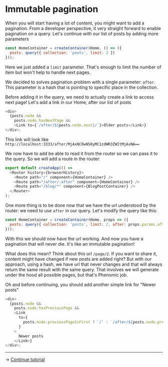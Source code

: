 # Immutable pagination

When you will start having a lot of content, you might want to add a pagination.
From a developer perspective, it very straight forward to enable pagination on
a query.
Let's continue with our list of posts by adding more parameters

```js
const HomeContainer = createContainer(Home, () => ({
  posts: query({ collection: 'posts', limit: 2 })
}));
```

Here we just added a ``limit`` parameter. That's enough to limit the number of
item but won't help to handle next pages.

We decided to solves pagination problem with a single parameter: ``after``.
This parameter is a hash that is pointing to specific place in the collection.

Before adding it in the query, we need to actually create a link to access next page!
Let's add a link in our Home, after our list of posts

```js
<div>
  {posts.node &&
    posts.node.hasNextPage &&
    <Link to={`/after/${posts.node.next}/`}>Older posts</Link>}
</div>;
```

This link will look like ``http://localhost:3333/after/MjAxNC0wNS0yMC1zdWR3ZWItMjAxNA==``

We now have to add be able to read it from the router so we can pass it to the query.
So we will add a route in the router:

```js
export default createApp(() =>
  <Router history={browserHistory}>
    <Route path="/" component={HomeContainer} />
    <Route path="/after/:after" component={HomeContainer} />
    <Route path="/blog/*" component={BlogPostContainer} />
  </Router>
);
```

One more thing is to be done now that we have the url understood by the router:
we need to use ``after`` in our query.
Let's modify the query like this:

```js
const HomeContainer = createContainer(Home, props => ({
  posts: query({ collection: 'posts', limit: 2, after: props.params.after })
}));
```

With this we should now have the url working. And now you have a pagination that
will never die. It's like an immutable pagination!

What does this mean? Think about this url `/page/2`. If you want to share it,
content might have changed if new posts are added right?
But with our approach, using a hash, we have url that never changes and that
will always return the same result with the same query.
That involves we will generate under the hood all possible pages,
but that's Phenomic job.

Oh and before continuing, you should add another simple link for "Newer posts"

```js
<div>
  {posts.node &&
    posts.node.hasPreviousPage &&
    <Link
      to={
        posts.node.previousPageIsFirst ? `/` : `/after/${posts.node.previous}/`
      }
    >
      Newer posts
    </Link>}
</div>;
```



---

→ [Continue tutorial](../6/)

